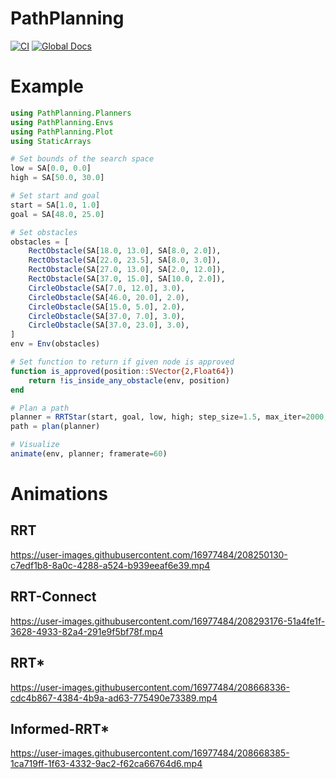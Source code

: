 # PathPlanning
[![CI](https://github.com/jinbeizame007/PathPlanning.jl/actions/workflows/ci.yml/badge.svg)](https://github.com/jinbeizame007/PathPlanning.jl/actions/workflows/ci.yml)
[![Global Docs](https://github.com/jinbeizame007/PathPlanning.jl/actions/workflows/documantation.yaml/badge.svg)](https://jinbeizame007.github.io/PathPlanning.jl/dev/)

# Example

```Julia
using PathPlanning.Planners
using PathPlanning.Envs
using PathPlanning.Plot
using StaticArrays

# Set bounds of the search space
low = SA[0.0, 0.0]
high = SA[50.0, 30.0]

# Set start and goal
start = SA[1.0, 1.0]
goal = SA[48.0, 25.0]

# Set obstacles
obstacles = [
    RectObstacle(SA[18.0, 13.0], SA[8.0, 2.0]),
    RectObstacle(SA[22.0, 23.5], SA[8.0, 3.0]),
    RectObstacle(SA[27.0, 13.0], SA[2.0, 12.0]),
    RectObstacle(SA[37.0, 15.0], SA[10.0, 2.0]),
    CircleObstacle(SA[7.0, 12.0], 3.0),
    CircleObstacle(SA[46.0, 20.0], 2.0),
    CircleObstacle(SA[15.0, 5.0], 2.0),
    CircleObstacle(SA[37.0, 7.0], 3.0),
    CircleObstacle(SA[37.0, 23.0], 3.0),
]
env = Env(obstacles)

# Set function to return if given node is approved
function is_approved(position::SVector{2,Float64})
    return !is_inside_any_obstacle(env, position)
end

# Plan a path
planner = RRTStar(start, goal, low, high; step_size=1.5, max_iter=2000, is_approved=is_approved)
path = plan(planner)

# Visualize
animate(env, planner; framerate=60)
```

# Animations
## RRT
https://user-images.githubusercontent.com/16977484/208250130-c7edf1b8-8a0c-4288-a524-b939eeaf6e39.mp4

## RRT-Connect
https://user-images.githubusercontent.com/16977484/208293176-51a4fe1f-3628-4933-82a4-291e9f5bf78f.mp4

## RRT*
https://user-images.githubusercontent.com/16977484/208668336-cdc4b867-4384-4b9a-ad63-775490e73389.mp4

## Informed-RRT*
https://user-images.githubusercontent.com/16977484/208668385-1ca719ff-1f63-4332-9ac2-f62ca66764d6.mp4
